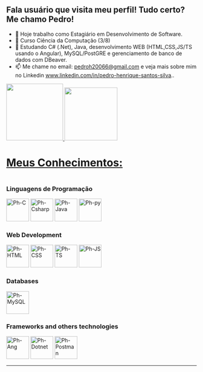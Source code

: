 ## Fala usuário que visita meu perfil! Tudo certo? Me chamo Pedro!

- 🔭 Hoje trabalho como Estagiário em Desenvolvimento de Software.
- 📖 Curso Ciência da Computação (3/8)
- 🌱 Estudando C# (.Net), Java, desenvolvimento WEB (HTML,CSS,JS/TS usando o Angular), MySQL/PostGRE e gerenciamento de banco de dados com DBeaver.
- 📫 Me chame no email: pedroh20066@gmail.com e veja mais sobre mim no Linkedin www.linkedin.com/in/pedro-henrique-santos-silva..

<div>
  <a href = "https://github.com/Phzera-hs">
  <img height ="150cm" src ="https://github-readme-stats.vercel.app/api?username=Phzera-hs&show_icons=true&theme=dark&include&include_all_commits=true&count_private=true"/>
  <img height ="140cm" src="https://github-readme-stats.vercel.app/api/top-langs/?username=Phzera-hs&layout=compact&langs_count=16&theme=dark"/>
</div>

##
<h1><b>Meus Conhecimentos:</b></h1>
<div style="display: inline-block">
<h3>Linguagens de Programação</h3>
  <div>
    <img alt="Ph-C" height="60" width="60" src="https://cdn.jsdelivr.net/gh/devicons/devicon@latest/icons/c/c-original.svg"/>
    <img alt="Ph-Csharp" height="60" width="60" src="https://cdn.jsdelivr.net/gh/devicons/devicon@latest/icons/csharp/csharp-original.svg"/>         
    <img alt="Ph-Java" height="60" width="60" src="https://cdn.jsdelivr.net/gh/devicons/devicon@latest/icons/java/java-original.svg" />
    <img alt="Ph-py" height="60" width="60" src="https://cdn.jsdelivr.net/gh/devicons/devicon@latest/icons/python/python-original.svg" /> 
  </div>
  <h3>Web Development</h3>
  <div>
    <img alt="Ph-HTML" height="60" width="60" src="https://cdn.jsdelivr.net/gh/devicons/devicon@latest/icons/html5/html5-original.svg"/>
    <img alt="Ph-CSS" height="60" width="60" src="https://cdn.jsdelivr.net/gh/devicons/devicon@latest/icons/css3/css3-original.svg" /> 
    <img alt="Ph-TS" height="60" width="60" src="https://cdn.jsdelivr.net/gh/devicons/devicon@latest/icons/typescript/typescript-original.svg" />
    <img alt="Ph-JS" height="60" width="60" src="https://cdn.jsdelivr.net/gh/devicons/devicon@latest/icons/javascript/javascript-original.svg"/> 
  </div>
  <h3>Databases</h3>
  <div>
    <img alt="Ph-MySQL" height="60" width="60" src="https://cdn.jsdelivr.net/gh/devicons/devicon@latest/icons/mysql/mysql-original.svg" />
  </div>
  <h3>Frameworks and others technologies</h3>
  <div>
    <img alt="Ph-Ang" height="60" width="60" src="https://cdn.jsdelivr.net/gh/devicons/devicon@latest/icons/angular/angular-original.svg" /> 
    <img alt="Ph-Dotnet" height="60" width="60" src="https://cdn.jsdelivr.net/gh/devicons/devicon@latest/icons/dotnetcore/dotnetcore-original.svg" />
    <img alt="Ph-Postman" height="60" width="60" src="https://cdn.jsdelivr.net/gh/devicons/devicon@latest/icons/postman/postman-original.svg" />
  </div>
</div>


<hr>
